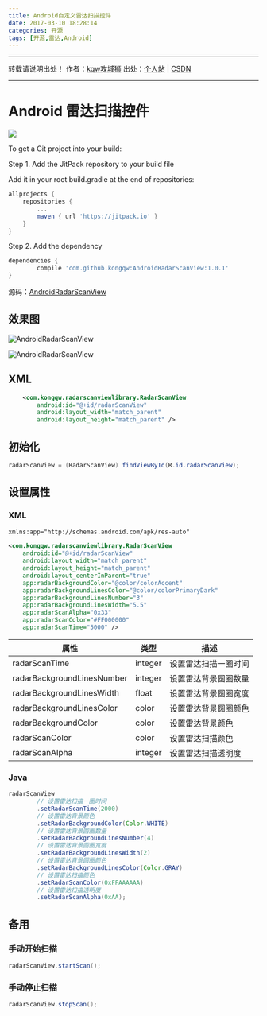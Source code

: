 ```yaml
---
title: Android自定义雷达扫描控件
date: 2017-03-10 18:28:14
categories: 开源
tags: [开源,雷达,Android]
---
```


---
转载请说明出处！
作者：[kqw攻城狮](http://kongqw.github.io/about/index.html)
出处：[个人站](http://kongqw.com/2017/03/10/2017-03-10-Android自定义雷达扫描控件/) | [CSDN](http://blog.csdn.net/q4878802/article/details/61203191)

---

# Android 雷达扫描控件

[![](https://jitpack.io/v/kongqw/AndroidRadarScanView.svg)](https://jitpack.io/#kongqw/AndroidRadarScanView)

To get a Git project into your build:

Step 1. Add the JitPack repository to your build file

Add it in your root build.gradle at the end of repositories:

``` gradle
allprojects {
    repositories {
        ...
        maven { url 'https://jitpack.io' }
    }
}
```

Step 2. Add the dependency

``` gradle
dependencies {
        compile 'com.github.kongqw:AndroidRadarScanView:1.0.1'
}
```

源码：[AndroidRadarScanView](https://github.com/kongqw/AndroidRadarScanView)

## 效果图

![AndroidRadarScanView](http://img.blog.csdn.net/20170310182212626?watermark/2/text/aHR0cDovL2Jsb2cuY3Nkbi5uZXQvcTQ4Nzg4MDI=/font/5a6L5L2T/fontsize/400/fill/I0JBQkFCMA==/dissolve/70/gravity/SouthEast)

![AndroidRadarScanView](http://img.blog.csdn.net/20170310182359258?watermark/2/text/aHR0cDovL2Jsb2cuY3Nkbi5uZXQvcTQ4Nzg4MDI=/font/5a6L5L2T/fontsize/400/fill/I0JBQkFCMA==/dissolve/70/gravity/SouthEast)

## XML

``` xml
    <com.kongqw.radarscanviewlibrary.RadarScanView
        android:id="@+id/radarScanView"
        android:layout_width="match_parent"
        android:layout_height="match_parent" />
```

## 初始化

``` java
radarScanView = (RadarScanView) findViewById(R.id.radarScanView);
```

## 设置属性

### XML

``` xml
xmlns:app="http://schemas.android.com/apk/res-auto"
```

``` xml
<com.kongqw.radarscanviewlibrary.RadarScanView
    android:id="@+id/radarScanView"
    android:layout_width="match_parent"
    android:layout_height="match_parent"
    android:layout_centerInParent="true"
    app:radarBackgroundColor="@color/colorAccent"
    app:radarBackgroundLinesColor="@color/colorPrimaryDark"
    app:radarBackgroundLinesNumber="3"
    app:radarBackgroundLinesWidth="5.5"
    app:radarScanAlpha="0x33"
    app:radarScanColor="#FF000000"
    app:radarScanTime="5000" />
```


| 属性 | 类型 | 描述 |
| --- | ----| ---- |
| radarScanTime | integer | 设置雷达扫描一圈时间 |
| radarBackgroundLinesNumber | integer | 设置雷达背景圆圈数量 |
| radarBackgroundLinesWidth | float | 设置雷达背景圆圈宽度 |
| radarBackgroundLinesColor | color | 设置雷达背景圆圈颜色 |
| radarBackgroundColor | color | 设置雷达背景颜色 |
| radarScanColor | color | 设置雷达扫描颜色 |
| radarScanAlpha | integer | 设置雷达扫描透明度 |


### Java

``` java
radarScanView
        // 设置雷达扫描一圈时间
        .setRadarScanTime(2000)
        // 设置雷达背景颜色
        .setRadarBackgroundColor(Color.WHITE)
        // 设置雷达背景圆圈数量
        .setRadarBackgroundLinesNumber(4)
        // 设置雷达背景圆圈宽度
        .setRadarBackgroundLinesWidth(2)
        // 设置雷达背景圆圈颜色
        .setRadarBackgroundLinesColor(Color.GRAY)
        // 设置雷达扫描颜色
        .setRadarScanColor(0xFFAAAAAA)
        // 设置雷达扫描透明度
        .setRadarScanAlpha(0xAA);
```

## 备用

### 手动开始扫描

``` java
radarScanView.startScan();
```

### 手动停止扫描

``` java
radarScanView.stopScan();
```

